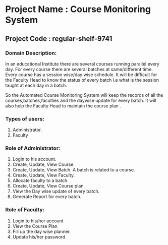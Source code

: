 # Project Name : Course Monitoring System

## Project Code : regular-shelf-9741


### Domain Description:

   In an educational  Institute there are several courses running parallel  every day. For every course there are several batches at same/different time. Every course has a session wise/day wise schedule. It will be difficult for the Faculty Head to know the status of every batch i.e what is the session taught at each day in a batch.
  
   So the Automated Course Monitoring System will keep the records of all the courses,batches,faculties and the daywise update for every batch. It will also help the Faculty Head to maintain the course plan .
   

### Types of users:
1. Administrator.
2. Faculty


### Role of Administrator:

1. Login to his account.
2. Create, Update, View Course.
3. Create, Update, View Batch. A batch is related to a course. 
4. Create, Update, View Faculty.
5. Allocate faculty to a batch.
6. Create, Update, View Course plan.
7. View the Day wise update of every batch.
8. Generate Report for every batch.

### Role of Faculty:

1. Login to his/her account
2. View the Course Plan
3. Fill up the day wise planner.
4. Update his/her password.

